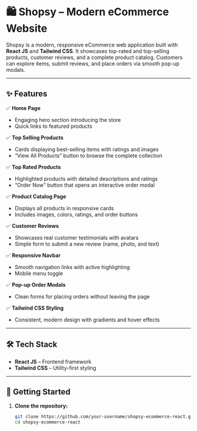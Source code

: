 # 🛍️ Shopsy – Modern eCommerce Website

Shopsy is a modern, responsive eCommerce web application built with **React JS** and **Tailwind CSS**. It showcases top-rated and top-selling products, customer reviews, and a complete product catalog. Customers can explore items, submit reviews, and place orders via smooth pop-up modals.

---

## ✨ Features

✅ **Home Page**  
- Engaging hero section introducing the store  
- Quick links to featured products  

✅ **Top Selling Products**  
- Cards displaying best-selling items with ratings and images  
- “View All Products” button to browse the complete collection  

✅ **Top Rated Products**  
- Highlighted products with detailed descriptions and ratings  
- “Order Now” button that opens an interactive order modal  

✅ **Product Catalog Page**  
- Displays all products in responsive cards  
- Includes images, colors, ratings, and order buttons  

✅ **Customer Reviews**  
- Showcases real customer testimonials with avatars  
- Simple form to submit a new review (name, photo, and text)  

✅ **Responsive Navbar**  
- Smooth navigation links with active highlighting  
- Mobile menu toggle  

✅ **Pop-up Order Modals**  
- Clean forms for placing orders without leaving the page  

✅ **Tailwind CSS Styling**  
- Consistent, modern design with gradients and hover effects  

---

## 🛠️ Tech Stack

- **React JS** – Frontend framework
- **Tailwind CSS** – Utility-first styling

---

## 🚀 Getting Started

1. **Clone the repository:**
   ```bash
   git clone https://github.com/your-username/shopsy-ecommerce-react.git
   cd shopsy-ecommerce-react

